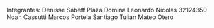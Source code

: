 Integrantes:
Denisse Sabeff
Plaza Domina Leonardo Nicolas 32124350
Noah Cassutti
Marcos Portela 
Santiago Tulian
Mateo Otero